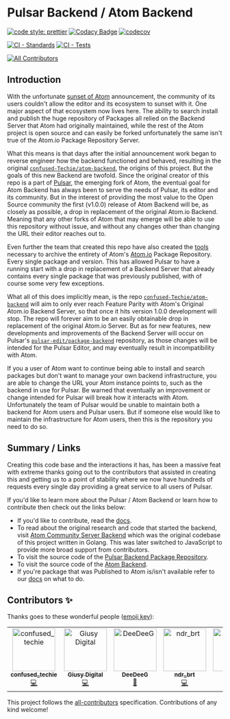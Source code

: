 # Pulsar Backend / Atom Backend
[![code style: prettier](https://img.shields.io/badge/code_style-prettier-ff69b4.svg?style=flat-square)](https://github.com/prettier/prettier)
[![Codacy Badge](https://app.codacy.com/project/badge/Grade/2a0877b7d4254cc098fb0da600056643)](https://www.codacy.com/gh/pulsar-edit/package-backend/dashboard?utm_source=github.com&amp;utm_medium=referral&amp;utm_content=pulsar-edit/package-backend&amp;utm_campaign=Badge_Grade)
[![codecov](https://codecov.io/gh/confused-Techie/atom-backend/branch/main/graph/badge.svg?token=LZ33F9DSH4)](https://codecov.io/gh/confused-Techie/atom-backend)

[![CI - Standards](https://github.com/pulsar-edit/package-backend/actions/workflows/ci-standards.yml/badge.svg)](https://github.com/pulsar-edit/package-backend/actions/workflows/ci-standards.yml)
[![CI - Tests](https://github.com/pulsar-edit/package-backend/actions/workflows/ci-tests.yml/badge.svg)](https://github.com/pulsar-edit/package-backend/actions/workflows/ci-tests.yml)
<!-- ALL-CONTRIBUTORS-BADGE:START - Do not remove or modify this section -->
[![All Contributors](https://img.shields.io/badge/all_contributors-5-orange.svg?style=flat-square)](#contributors-)
<!-- ALL-CONTRIBUTORS-BADGE:END -->


## Introduction

With the unfortunate [sunset of Atom](https://github.blog/2022-06-08-sunsetting-atom/) announcement, the community of its users couldn't allow the editor and its ecosystem to sunset with it. One major aspect of that ecosystem now lives here. The ability to search install and publish the huge repository of Packages all relied on the Backend Server that Atom had originally maintained, while the rest of the Atom project is open source and can easily be forked unfortunately the same isn't true of the Atom.io Package Repository Server.

What this means is that days after the initial announcement work began to reverse engineer how the backend functioned and behaved, resulting in the original [`confused-Techie/atom-backend`](https://github.com/confused-Techie/atom-backend), the origins of this project. But the goals of this new Backend are twofold.
Since the original creator of this repo is a part of [Pulsar](https://github.com/pulsar-edit), the emerging fork of Atom, the eventual goal for Atom Backend has always been to serve the needs of Pulsar, its editor and its community. But in the interest of providing the most value to the Open Source community the first (v1.0.0) release of Atom Backend will be, as closely as possible, a drop in replacement of the original Atom.io Backend. Meaning that any other forks of Atom that may emerge will be able to use this repository without issue, and without any changes other than changing the URL their editor reaches out to.

Even further the team that created this repo have also created the [tools](https://github.com/confused-Techie/AtomPackagesArchive) necessary to archive the entirety of Atom's [Atom.io](https://atom.io/packages) Package Repository. Every single package and version. This has allowed Pulsar to have a running start with a drop in replacement of a Backend Server that already contains every single package that was previously published, with of course some very few exceptions.

What all of this does implicitly mean, is the repo [`confused-Techie/atom-backend`](https://github.com/confused-Techie/atom-backend) will aim to only ever reach Feature Parity with Atom's Original Atom.io Backend Server, so that once it hits version 1.0.0 development will stop. The repo will forever aim to be an easily obtainable drop in replacement of the original Atom.io Server. But as for new features, new developments and improvements of the Backend Server will occur on Pulsar's [`pulsar-edit/package-backend`](https://github.com/pulsar-edit/package-backend) repository, as those changes will be intended for the Pulsar Editor, and may eventually result in incompatibility with Atom.

If you a user of Atom want to continue being able to install and search packages but don't want to manage your own backend infrastructure, you are able to change the URL your Atom instance points to, such as the backend in use for Pulsar. Be warned that eventually an improvement or change intended for Pulsar will break how it interacts with Atom. Unfortunately the team of Pulsar would be unable to maintain both a backend for Atom users and Pulsar users. But if someone else would like to maintain the infrastructure for Atom users, then this is the repository you need to do so.

## Summary / Links

Creating this code base and the interactions it has, has been a massive feat with extreme thanks going out to the contributors that assisted in creating this and getting us to a point of stability where we now have hundreds of requests every single day providing a great service to all users of Pulsar.

If you'd like to learn more about the Pulsar / Atom Backend or learn how to contribute then check out the links below:

* If you'd like to contribute, read the [docs](/docs/reference/index.md).
* To read about the original research and code that started the backend, visit [Atom Community Server Backend](https://github.com/confused-Techie/atom-community-server-backend) which was the original codebase of this project written in Golang. This was later switched to JavaScript to provide more broad support from contributors.
* To visit the source code of the [Pulsar Backend Package Repository](https://github.com/pulsar-edit/package-backend).
* To visit the source code of the [Atom Backend](https://github.com/confused-Techie/atom-backend).
* If you're package that was Published to Atom is/isn't available refer to our [docs](/docs/reference/packages.md) on what to do.

## Contributors ✨

Thanks goes to these wonderful people ([emoji key](https://allcontributors.org/docs/en/emoji-key)):

<!-- ALL-CONTRIBUTORS-LIST:START - Do not remove or modify this section -->
<!-- prettier-ignore-start -->
<!-- markdownlint-disable -->
<table>
  <tbody>
    <tr>
      <td align="center" valign="top" width="14.28%"><a href="https://github.com/confused-Techie"><img src="https://avatars.githubusercontent.com/u/26921489?v=4?s=100" width="100px;" alt="confused_techie"/><br /><sub><b>confused_techie</b></sub></a><br /><a href="https://github.com/confused-Techie/atom-backend/commits?author=confused-Techie" title="Code">💻</a></td>
      <td align="center" valign="top" width="14.28%"><a href="https://github.com/Digitalone1"><img src="https://avatars.githubusercontent.com/u/25790525?v=4?s=100" width="100px;" alt="Giusy Digital"/><br /><sub><b>Giusy Digital</b></sub></a><br /><a href="https://github.com/confused-Techie/atom-backend/commits?author=Digitalone1" title="Code">💻</a></td>
      <td align="center" valign="top" width="14.28%"><a href="https://github.com/DeeDeeG"><img src="https://avatars.githubusercontent.com/u/20157115?v=4?s=100" width="100px;" alt="DeeDeeG"/><br /><sub><b>DeeDeeG</b></sub></a><br /><a href="#ideas-DeeDeeG" title="Ideas, Planning, & Feedback">🤔</a></td>
      <td align="center" valign="top" width="14.28%"><a href="https://github.com/ndr-brt"><img src="https://avatars.githubusercontent.com/u/8570990?v=4?s=100" width="100px;" alt="ndr_brt"/><br /><sub><b>ndr_brt</b></sub></a><br /><a href="https://github.com/confused-Techie/atom-backend/commits?author=ndr-brt" title="Code">💻</a></td>
      <td align="center" valign="top" width="14.28%"><a href="https://github.com/Daeraxa"><img src="https://avatars.githubusercontent.com/u/58074586?v=4?s=100" width="100px;" alt="Daeraxa"/><br /><sub><b>Daeraxa</b></sub></a><br /><a href="https://github.com/confused-Techie/atom-backend/commits?author=Daeraxa" title="Documentation">📖</a></td>
    </tr>
  </tbody>
</table>

<!-- markdownlint-restore -->
<!-- prettier-ignore-end -->

<!-- ALL-CONTRIBUTORS-LIST:END -->

This project follows the [all-contributors](https://github.com/all-contributors/all-contributors) specification. Contributions of any kind welcome!
